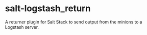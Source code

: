 salt-logstash_return
====================

A returner plugin for Salt Stack to send output from the minions to a Logstash server.